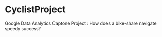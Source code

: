 # CyclistProject
Google Data Analytics Captone Project : How does a bike-share navigate speedy success?
